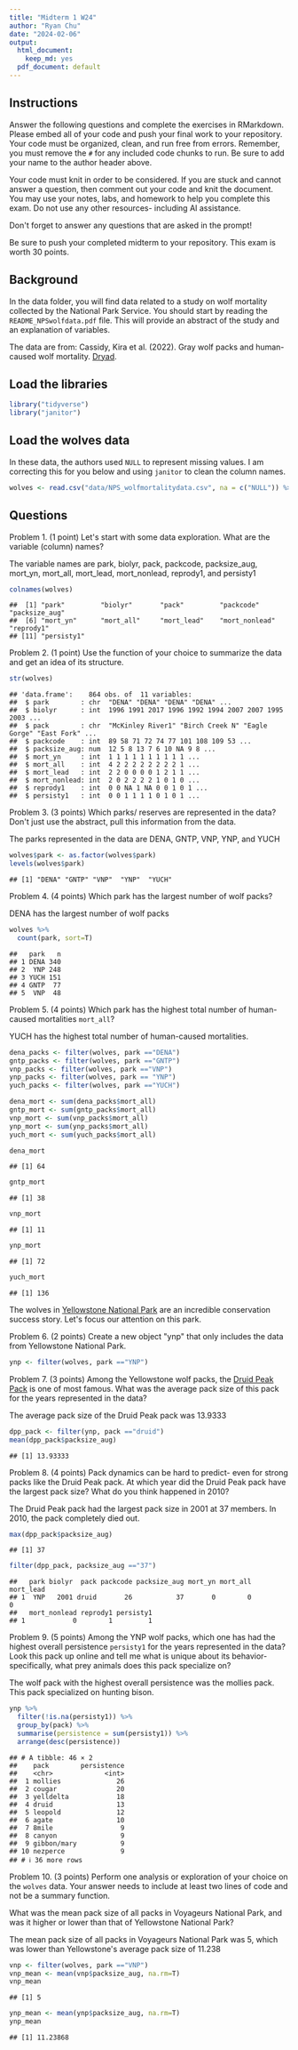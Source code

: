 ```yaml
---
title: "Midterm 1 W24"
author: "Ryan Chu"
date: "2024-02-06"
output:
  html_document: 
    keep_md: yes
  pdf_document: default
---
```


## Instructions
Answer the following questions and complete the exercises in RMarkdown. Please embed all of your code and push your final work to your repository. Your code must be organized, clean, and run free from errors. Remember, you must remove the `#` for any included code chunks to run. Be sure to add your name to the author header above. 

Your code must knit in order to be considered. If you are stuck and cannot answer a question, then comment out your code and knit the document. You may use your notes, labs, and homework to help you complete this exam. Do not use any other resources- including AI assistance.  

Don't forget to answer any questions that are asked in the prompt!  

Be sure to push your completed midterm to your repository. This exam is worth 30 points.  

## Background
In the data folder, you will find data related to a study on wolf mortality collected by the National Park Service. You should start by reading the `README_NPSwolfdata.pdf` file. This will provide an abstract of the study and an explanation of variables.  

The data are from: Cassidy, Kira et al. (2022). Gray wolf packs and human-caused wolf mortality. [Dryad](https://doi.org/10.5061/dryad.mkkwh713f). 

## Load the libraries

```r
library("tidyverse")
library("janitor")
```

## Load the wolves data
In these data, the authors used `NULL` to represent missing values. I am correcting this for you below and using `janitor` to clean the column names.

```r
wolves <- read.csv("data/NPS_wolfmortalitydata.csv", na = c("NULL")) %>% clean_names()
```

## Questions
Problem 1. (1 point) Let's start with some data exploration. What are the variable (column) names?  

The variable names are park, biolyr, pack, packcode, packsize_aug, mort_yn, mort_all, mort_lead, mort_nonlead, reprody1, and persisty1


```r
colnames(wolves)
```

```
##  [1] "park"         "biolyr"       "pack"         "packcode"     "packsize_aug"
##  [6] "mort_yn"      "mort_all"     "mort_lead"    "mort_nonlead" "reprody1"    
## [11] "persisty1"
```

Problem 2. (1 point) Use the function of your choice to summarize the data and get an idea of its structure.  


```r
str(wolves)
```

```
## 'data.frame':	864 obs. of  11 variables:
##  $ park        : chr  "DENA" "DENA" "DENA" "DENA" ...
##  $ biolyr      : int  1996 1991 2017 1996 1992 1994 2007 2007 1995 2003 ...
##  $ pack        : chr  "McKinley River1" "Birch Creek N" "Eagle Gorge" "East Fork" ...
##  $ packcode    : int  89 58 71 72 74 77 101 108 109 53 ...
##  $ packsize_aug: num  12 5 8 13 7 6 10 NA 9 8 ...
##  $ mort_yn     : int  1 1 1 1 1 1 1 1 1 1 ...
##  $ mort_all    : int  4 2 2 2 2 2 2 2 2 1 ...
##  $ mort_lead   : int  2 2 0 0 0 0 1 2 1 1 ...
##  $ mort_nonlead: int  2 0 2 2 2 2 1 0 1 0 ...
##  $ reprody1    : int  0 0 NA 1 NA 0 0 1 0 1 ...
##  $ persisty1   : int  0 0 1 1 1 1 0 1 0 1 ...
```

Problem 3. (3 points) Which parks/ reserves are represented in the data? Don't just use the abstract, pull this information from the data.

The parks represented in the data are DENA, GNTP, VNP, YNP, and YUCH


```r
wolves$park <- as.factor(wolves$park)
levels(wolves$park)
```

```
## [1] "DENA" "GNTP" "VNP"  "YNP"  "YUCH"
```

Problem 4. (4 points) Which park has the largest number of wolf packs?

DENA has the largest number of wolf packs


```r
wolves %>%
  count(park, sort=T)
```

```
##   park   n
## 1 DENA 340
## 2  YNP 248
## 3 YUCH 151
## 4 GNTP  77
## 5  VNP  48
```

Problem 5. (4 points) Which park has the highest total number of human-caused mortalities `mort_all`?

YUCH has the highest total number of human-caused mortalities. 


```r
dena_packs <- filter(wolves, park =="DENA")
gntp_packs <- filter(wolves, park =="GNTP")
vnp_packs <- filter(wolves, park =="VNP")
ynp_packs <- filter(wolves, park == "YNP")
yuch_packs <- filter(wolves, park =="YUCH")
```


```r
dena_mort <- sum(dena_packs$mort_all)
gntp_mort <- sum(gntp_packs$mort_all)
vnp_mort <- sum(vnp_packs$mort_all)
ynp_mort <- sum(ynp_packs$mort_all)
yuch_mort <- sum(yuch_packs$mort_all)
```


```r
dena_mort
```

```
## [1] 64
```

```r
gntp_mort
```

```
## [1] 38
```

```r
vnp_mort
```

```
## [1] 11
```

```r
ynp_mort
```

```
## [1] 72
```

```r
yuch_mort
```

```
## [1] 136
```

The wolves in [Yellowstone National Park](https://www.nps.gov/yell/learn/nature/wolf-restoration.htm) are an incredible conservation success story. Let's focus our attention on this park.  

Problem 6. (2 points) Create a new object "ynp" that only includes the data from Yellowstone National Park.  


```r
ynp <- filter(wolves, park =="YNP")
```

Problem 7. (3 points) Among the Yellowstone wolf packs, the [Druid Peak Pack](https://www.pbs.org/wnet/nature/in-the-valley-of-the-wolves-the-druid-wolf-pack-story/209/) is one of most famous. What was the average pack size of this pack for the years represented in the data?

The average pack size of the Druid Peak pack was 13.9333


```r
dpp_pack <- filter(ynp, pack =="druid")
mean(dpp_pack$packsize_aug)
```

```
## [1] 13.93333
```

Problem 8. (4 points) Pack dynamics can be hard to predict- even for strong packs like the Druid Peak pack. At which year did the Druid Peak pack have the largest pack size? What do you think happened in 2010?

The Druid Peak pack had the largest pack size in 2001 at 37 members. In 2010, the pack completely died out. 


```r
max(dpp_pack$packsize_aug)
```

```
## [1] 37
```

```r
filter(dpp_pack, packsize_aug =="37")
```

```
##   park biolyr  pack packcode packsize_aug mort_yn mort_all mort_lead
## 1  YNP   2001 druid       26           37       0        0         0
##   mort_nonlead reprody1 persisty1
## 1            0        1         1
```

Problem 9. (5 points) Among the YNP wolf packs, which one has had the highest overall persistence `persisty1` for the years represented in the data? Look this pack up online and tell me what is unique about its behavior- specifically, what prey animals does this pack specialize on?  

The wolf pack with the highest overall persistence was the mollies pack. This pack specialized on hunting bison. 


```r
ynp %>%
  filter(!is.na(persisty1)) %>%
  group_by(pack) %>%
  summarise(persistence = sum(persisty1)) %>%
  arrange(desc(persistence))
```

```
## # A tibble: 46 × 2
##    pack        persistence
##    <chr>             <int>
##  1 mollies              26
##  2 cougar               20
##  3 yelldelta            18
##  4 druid                13
##  5 leopold              12
##  6 agate                10
##  7 8mile                 9
##  8 canyon                9
##  9 gibbon/mary           9
## 10 nezperce              9
## # ℹ 36 more rows
```

Problem 10. (3 points) Perform one analysis or exploration of your choice on the `wolves` data. Your answer needs to include at least two lines of code and not be a summary function.  

What was the mean pack size of all packs in Voyageurs National Park, and was it higher or lower than that of Yellowstone National Park?

The mean pack size of all packs in Voyageurs National Park was 5, which was lower than Yellowstone's average pack size of 11.238


```r
vnp <- filter(wolves, park =="VNP")
vnp_mean <- mean(vnp$packsize_aug, na.rm=T)
vnp_mean
```

```
## [1] 5
```


```r
ynp_mean <- mean(ynp$packsize_aug, na.rm=T)
ynp_mean
```

```
## [1] 11.23868
```

